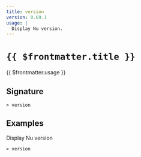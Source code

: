```yaml
---
title: version
version: 0.69.1
usage: |
  Display Nu version.
---
```


# <code>{{ $frontmatter.title }}</code>

<div style='white-space: pre-wrap;'>{{ $frontmatter.usage }}</div>

## Signature

```> version ```

## Examples

Display Nu version
```shell
> version
```
